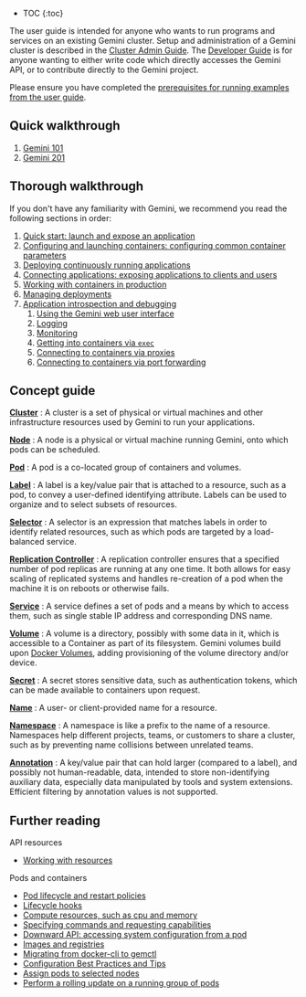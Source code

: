 ---
---

* TOC
{:toc}


The user guide is intended for anyone who wants to run programs and services on an existing Gemini cluster.  Setup and administration of a Gemini cluster is described in the [Cluster Admin Guide](/docs/admin/). The [Developer Guide](https://github.com/gemini-project/gemini/tree/{{page.githubbranch}}/docs/devel) is for anyone wanting to either write code which directly accesses the Gemini API, or to contribute directly to the Gemini project.

Please ensure you have completed the [prerequisites for running examples from the user guide](/docs/user-guide/prereqs/).

## Quick walkthrough

1. [Gemini 101](/docs/user-guide/walkthrough/)
1. [Gemini 201](/docs/user-guide/walkthrough/gem201/)

## Thorough walkthrough

If you don't have any familiarity with Gemini, we recommend you read the following sections in order:

1. [Quick start: launch and expose an application](/docs/user-guide/quick-start/)
1. [Configuring and launching containers: configuring common container parameters](/docs/user-guide/configuring-containers/)
1. [Deploying continuously running applications](/docs/user-guide/deploying-applications/)
1. [Connecting applications: exposing applications to clients and users](/docs/user-guide/connecting-applications/)
1. [Working with containers in production](/docs/user-guide/production-pods/)
1. [Managing deployments](/docs/user-guide/managing-deployments/)
1. [Application introspection and debugging](/docs/user-guide/introspection-and-debugging/)
    1. [Using the Gemini web user interface](/docs/user-guide/ui/)
    1. [Logging](/docs/user-guide/logging/)
    1. [Monitoring](/docs/user-guide/monitoring/)
    1. [Getting into containers via `exec`](/docs/user-guide/getting-into-containers/)
    1. [Connecting to containers via proxies](/docs/user-guide/connecting-to-applications-proxy/)
    1. [Connecting to containers via port forwarding](/docs/user-guide/connecting-to-applications-port-forward/)

## Concept guide

[**Cluster**](/docs/admin/)
: A cluster is a set of physical or virtual machines and other infrastructure resources used by Gemini to run your applications.

[**Node**](/docs/admin/node/)
: A node is a physical or virtual machine running Gemini, onto which pods can be scheduled.

[**Pod**](/docs/user-guide/pods/)
: A pod is a co-located group of containers and volumes.

[**Label**](/docs/user-guide/labels/)
: A label is a key/value pair that is attached to a resource, such as a pod, to convey a user-defined identifying attribute. Labels can be used to organize and to select subsets of resources.

[**Selector**](/docs/user-guide/labels/#label-selectors)
: A selector is an expression that matches labels in order to identify related resources, such as which pods are targeted by a load-balanced service.

[**Replication Controller**](/docs/user-guide/replication-controller/)
: A replication controller ensures that a specified number of pod replicas are running at any one time. It both allows for easy scaling of replicated systems and handles re-creation of a pod when the machine it is on reboots or otherwise fails.

[**Service**](/docs/user-guide/services/)
: A service defines a set of pods and a means by which to access them, such as single stable IP address and corresponding DNS name.

[**Volume**](/docs/user-guide/volumes/)
: A volume is a directory, possibly with some data in it, which is accessible to a Container as part of its filesystem.  Gemini volumes build upon [Docker Volumes](https://docs.docker.com/userguide/dockervolumes/), adding provisioning of the volume directory and/or device.

[**Secret**](/docs/user-guide/secrets/)
: A secret stores sensitive data, such as authentication tokens, which can be made available to containers upon request.

[**Name**](/docs/user-guide/identifiers/)
: A user- or client-provided name for a resource.

[**Namespace**](/docs/user-guide/namespaces/)
: A namespace is like a prefix to the name of a resource. Namespaces help different projects, teams, or customers to share a cluster, such as by preventing name collisions between unrelated teams.

[**Annotation**](/docs/user-guide/annotations/)
: A key/value pair that can hold larger (compared to a label), and possibly not human-readable, data, intended to store non-identifying auxiliary data, especially data manipulated by tools and system extensions.  Efficient filtering by annotation values is not supported.

## Further reading

API resources

  * [Working with resources](/docs/user-guide/working-with-resources/)

Pods and containers

  * [Pod lifecycle and restart policies](/docs/user-guide/pod-states/)
  * [Lifecycle hooks](/docs/user-guide/container-environment/)
  * [Compute resources, such as cpu and memory](/docs/user-guide/compute-resources/)
  * [Specifying commands and requesting capabilities](/docs/user-guide/containers/)
  * [Downward API: accessing system configuration from a pod](/docs/user-guide/downward-api/)
  * [Images and registries](/docs/user-guide/images/)
  * [Migrating from docker-cli to gemctl](/docs/user-guide/docker-cli-to-gemctl/)
  * [Configuration Best Practices and Tips](/docs/user-guide/config-best-practices/)
  * [Assign pods to selected nodes](https://github.com/gemini-project/gemini.github.io/tree/{{page.docsbranch}}/docs/user-guide/node-selection/)
  * [Perform a rolling update on a running group of pods](https://github.com/gemini-project/gemini.github.io/tree/{{page.docsbranch}}/docs/user-guide/update-demo/)
